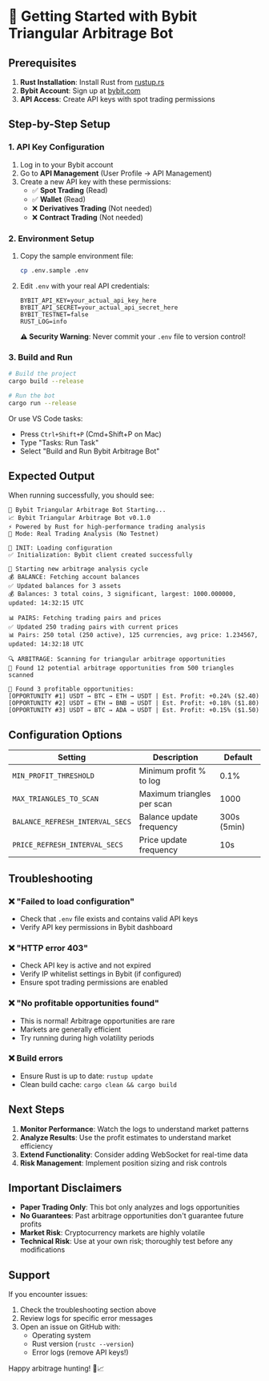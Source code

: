 # 🚀 Getting Started with Bybit Triangular Arbitrage Bot

## Prerequisites

1. **Rust Installation**: Install Rust from [rustup.rs](https://rustup.rs/)
2. **Bybit Account**: Sign up at [bybit.com](https://www.bybit.com/)
3. **API Access**: Create API keys with spot trading permissions

## Step-by-Step Setup

### 1. API Key Configuration

1. Log in to your Bybit account
2. Go to **API Management** (User Profile → API Management)
3. Create a new API key with these permissions:
   - ✅ **Spot Trading** (Read)
   - ✅ **Wallet** (Read)
   - ❌ **Derivatives Trading** (Not needed)
   - ❌ **Contract Trading** (Not needed)

### 2. Environment Setup

1. Copy the sample environment file:
   ```bash
   cp .env.sample .env
   ```

2. Edit `.env` with your real API credentials:
   ```env
   BYBIT_API_KEY=your_actual_api_key_here
   BYBIT_API_SECRET=your_actual_api_secret_here
   BYBIT_TESTNET=false
   RUST_LOG=info
   ```

   **⚠️ Security Warning**: Never commit your `.env` file to version control!

### 3. Build and Run

```bash
# Build the project
cargo build --release

# Run the bot
cargo run --release
```

Or use VS Code tasks:
- Press `Ctrl+Shift+P` (Cmd+Shift+P on Mac)
- Type "Tasks: Run Task"
- Select "Build and Run Bybit Arbitrage Bot"

## Expected Output

When running successfully, you should see:

```
🚀 Bybit Triangular Arbitrage Bot Starting...
📈 Bybit Triangular Arbitrage Bot v0.1.0
⚡ Powered by Rust for high-performance trading analysis
🎯 Mode: Real Trading Analysis (No Testnet)

🔧 INIT: Loading configuration
✅ Initialization: Bybit client created successfully

🔄 Starting new arbitrage analysis cycle
💰 BALANCE: Fetching account balances
✅ Updated balances for 3 assets
💰 Balances: 3 total coins, 3 significant, largest: 1000.000000, updated: 14:32:15 UTC

📊 PAIRS: Fetching trading pairs and prices
✅ Updated 250 trading pairs with current prices
📊 Pairs: 250 total (250 active), 125 currencies, avg price: 1.234567, updated: 14:32:18 UTC

🔍 ARBITRAGE: Scanning for triangular arbitrage opportunities
🔁 Found 12 potential arbitrage opportunities from 500 triangles scanned

🚀 Found 3 profitable opportunities:
[OPPORTUNITY #1] USDT → BTC → ETH → USDT | Est. Profit: +0.24% ($2.40)
[OPPORTUNITY #2] USDT → ETH → BNB → USDT | Est. Profit: +0.18% ($1.80)
[OPPORTUNITY #3] USDT → BTC → ADA → USDT | Est. Profit: +0.15% ($1.50)
```

## Configuration Options

| Setting | Description | Default |
|---------|-------------|---------|
| `MIN_PROFIT_THRESHOLD` | Minimum profit % to log | 0.1% |
| `MAX_TRIANGLES_TO_SCAN` | Maximum triangles per scan | 1000 |
| `BALANCE_REFRESH_INTERVAL_SECS` | Balance update frequency | 300s (5min) |
| `PRICE_REFRESH_INTERVAL_SECS` | Price update frequency | 10s |

## Troubleshooting

### ❌ "Failed to load configuration"
- Check that `.env` file exists and contains valid API keys
- Verify API key permissions in Bybit dashboard

### ❌ "HTTP error 403"
- Check API key is active and not expired
- Verify IP whitelist settings in Bybit (if configured)
- Ensure spot trading permissions are enabled

### ❌ "No profitable opportunities found"
- This is normal! Arbitrage opportunities are rare
- Markets are generally efficient
- Try running during high volatility periods

### ❌ Build errors
- Ensure Rust is up to date: `rustup update`
- Clean build cache: `cargo clean && cargo build`

## Next Steps

1. **Monitor Performance**: Watch the logs to understand market patterns
2. **Analyze Results**: Use the profit estimates to understand market efficiency
3. **Extend Functionality**: Consider adding WebSocket for real-time data
4. **Risk Management**: Implement position sizing and risk controls

## Important Disclaimers

- **Paper Trading Only**: This bot only analyzes and logs opportunities
- **No Guarantees**: Past arbitrage opportunities don't guarantee future profits
- **Market Risk**: Cryptocurrency markets are highly volatile
- **Technical Risk**: Use at your own risk; thoroughly test before any modifications

## Support

If you encounter issues:

1. Check the troubleshooting section above
2. Review logs for specific error messages
3. Open an issue on GitHub with:
   - Operating system
   - Rust version (`rustc --version`)
   - Error logs (remove API keys!)

Happy arbitrage hunting! 🎯📈
